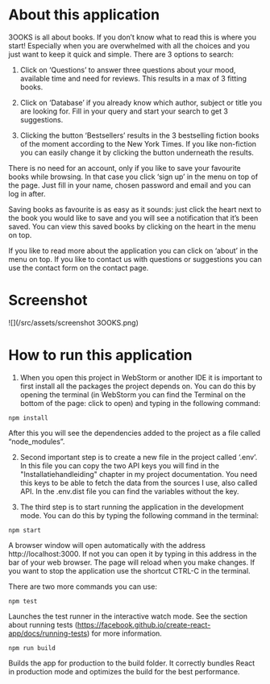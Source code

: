 # About this application
3OOKS is all about books. If you don’t know what to read this is where you start! Especially when you are overwhelmed with all the choices and you just want to keep it quick and simple. There are 3 options to search:

1. Click on ‘Questions’ to answer three questions about your mood, available time and need for reviews. This results in a max of 3 fitting books.

2. Click on ‘Database’ if you already know which author, subject or title you are looking for. Fill in your query and start your search to get 3 suggestions.

3. Clicking the button ‘Bestsellers’ results in the 3 bestselling fiction books of the moment according to the New York Times. If you like non-fiction you can easily change it by clicking the button underneath the results.

There is no need for an account, only if you like to save your favourite books while browsing. In that case you click ‘sign up’ in the menu on top of the page. Just fill in your name, chosen password and email and you can log in after.

Saving books as favourite is as easy as it sounds: just click the heart next to the book you would like to save and you will see a notification that it’s been saved. You can view this saved books by clicking on the heart in the menu on top.

If you like to read more about the application you can click on ‘about’ in the menu on top. If you like to contact us with questions or suggestions you can use the contact form on the contact page.

# Screenshot
![](/src/assets/screenshot 3OOKS.png)

# How to run this application
1. When you open this project in WebStorm or another IDE it is important to first install all the packages the project depends on. You can do this by opening the terminal (in WebStorm you can find the Terminal on the bottom of the page: click to open) and typing in the following command:

`npm install`

After this you will see the dependencies added to the project as a file called “node_modules”.

2. Second important step is to create a new file in the project called ‘.env’. In this file you can copy the two API keys you will find in the "Installatiehandleiding" chapter in my project documentation. You need this keys to be able to fetch the data from the sources I use, also called API. In the .env.dist file you can find the variables without the key.

3. The third step is to start running the application in the development mode. You can do this by typing the following command in the terminal:

`npm start`

A browser window will open automatically with the address http://localhost:3000. If not you can open it by typing in this address in the bar of your web browser. The page will reload when you make changes. If you want to stop the application use the shortcut CTRL-C in the terminal.

There are two more commands you can use:

`npm test`

Launches the test runner in the interactive watch mode. See the section about running tests (https://facebook.github.io/create-react-app/docs/running-tests) for more information.

`npm run build`

Builds the app for production to the build folder. It correctly bundles React in production mode and optimizes the build for the best performance.

